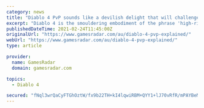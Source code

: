 ```yaml
---
category: news
title: "Diablo 4 PvP sounds like a devilish delight that will challenge every hero of Sanctuary"
excerpt: "Diablo 4 is the smouldering embodiment of the phrase 'high-risk, high-reward'. It's the first game in the series to properly embrace an open-world structure, a design decision that exerts additional ..."
publishedDateTime: 2021-02-24T11:45:00Z
originalUrl: "https://www.gamesradar.com/au/diablo-4-pvp-explained/"
webUrl: "https://www.gamesradar.com/au/diablo-4-pvp-explained/"
type: article

provider:
  name: GamesRadar
  domain: gamesradar.com

topics:
  - Diablo 4

secured: "fNql3wrQaCyFTGhOztW/fx9b22TH+kI4lqwiRBM+QYY1+lJ70vRfR/mPAYBeMNTizaNY7PKHgz9JTtwQmQ+C5zaKFAVOGaKkw8ceY4C0+dU6luFgxkfcWdw2ospXKxWGMW2gvOhePjpKCwceXFDP8BwARWDFEFyjXfO8h6mL3DMAoPJhMDQLH/JSqXTGpS70k4hYM9hccvwJm4Q2vN/WKygtSg+E1nrxTok6c5NA9KD/nLRA3bw//QDtYikXaAz4ANRiu+J5kxrxAXxgHhIvi61gytWyv9LampYba45Le8dK19Ipn7sSWv7KEGovjS+Expz8A1Tf4+gZlkR3pe/Otnooh3JifhN0xr57BhKrqdg=;0GTsVRPPS2P2yi2wbB8/Ig=="
---
```


